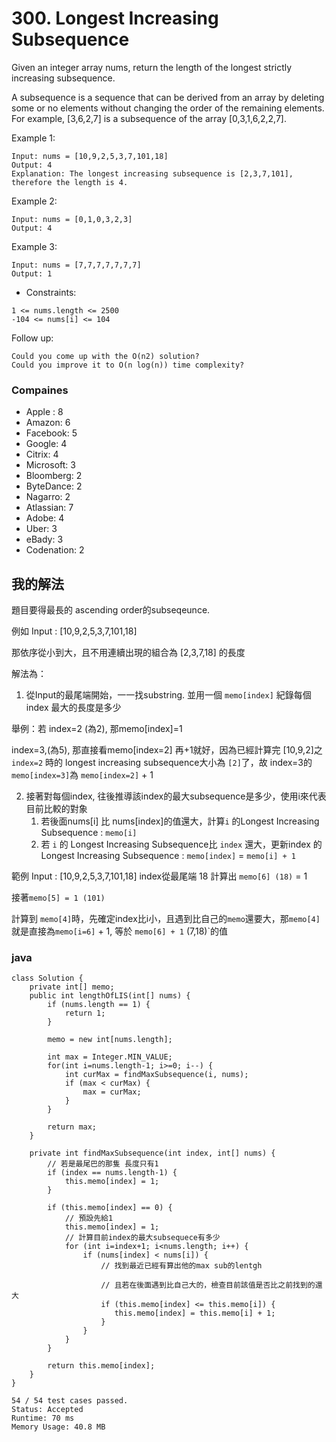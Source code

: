 # 300. Longest Increasing Subsequence

Given an integer array nums, return the length of the longest strictly increasing subsequence.

A subsequence is a sequence that can be derived from an array by deleting some or no elements without changing the order of the remaining elements. For example, [3,6,2,7] is a subsequence of the array [0,3,1,6,2,2,7].

Example 1:
```
Input: nums = [10,9,2,5,3,7,101,18]
Output: 4
Explanation: The longest increasing subsequence is [2,3,7,101], therefore the length is 4.
```
Example 2:
```
Input: nums = [0,1,0,3,2,3]
Output: 4
```
Example 3:
```
Input: nums = [7,7,7,7,7,7,7]
Output: 1
```

* Constraints:
```
1 <= nums.length <= 2500
-104 <= nums[i] <= 104
```

Follow up:
```
Could you come up with the O(n2) solution?
Could you improve it to O(n log(n)) time complexity?
```


### Compaines

* Apple : 8
* Amazon: 6
* Facebook: 5
* Google: 4
* Citrix: 4
* Microsoft: 3
* Bloomberg: 2
* ByteDance: 2
* Nagarro: 2
* Atlassian: 7
* Adobe: 4
* Uber: 3
* eBady: 3
* Codenation: 2

## 我的解法

題目要得最長的 ascending order的subseqeunce.

例如 Input : [10,9,2,5,3,7,101,18]

那依序從小到大，且不用連續出現的組合為 [2,3,7,18] 的長度

解法為：

1. 從Input的最尾端開始，一一找substring. 並用一個 `memo[index]` 紀錄每個index 最大的長度是多少

舉例：若 index=2 (為2), 那memo[index]=1


index=3,(為5), 那直接看memo[index=2] 再+1就好，因為已經計算完 [10,9,2]之 `index=2` 時的 longest increasing subsequence大小為 `[2]`了，故 index=3的`memo[index=3]`為 `memo[index=2]` + 1

2. 接著對每個index, 往後推導該index的最大subsequence是多少，使用i來代表目前比較的對象
   1. 若後面nums[i] 比 nums[index]的值還大，計算`i` 的Longest Increasing Subsequence : `memo[i]`
   2. 若 `i` 的 Longest Increasing Subsequence比 `index` 還大，更新index 的 Longest Increasing Subsequence : `memo[index]` = `memo[i] + 1`

範例 Input : [10,9,2,5,3,7,101,18]
index從最尾端 18 計算出 `memo[6] (18)` = 1

接著`memo[5] = 1 (101)`

計算到 `memo[4]`時，先確定index比i小，且遇到比自己的`memo`還要大，那`memo[4]`就是直接為`memo[i=6]` + 1, 等於 `memo[6] + 1` (7,18)`的值

### java

```java=
class Solution {
    private int[] memo;
    public int lengthOfLIS(int[] nums) {
        if (nums.length == 1) {
            return 1;
        }
        
        memo = new int[nums.length];
        
        int max = Integer.MIN_VALUE;
        for(int i=nums.length-1; i>=0; i--) {
            int curMax = findMaxSubsequence(i, nums);
            if (max < curMax) {
                max = curMax;
            }
        }
        
        return max;
    }
    
    private int findMaxSubsequence(int index, int[] nums) {
        // 若是最尾巴的那隻 長度只有1
        if (index == nums.length-1) {
            this.memo[index] = 1;
        }
        
        if (this.memo[index] == 0) {
            // 預設先給1
            this.memo[index] = 1;
            // 計算目前index的最大subsequece有多少
            for (int i=index+1; i<nums.length; i++) {
                if (nums[index] < nums[i]) {
                    // 找到最近已經有算出他的max sub的lentgh
                    
                    // 且若在後面遇到比自己大的，檢查目前該值是否比之前找到的還大
                    if (this.memo[index] <= this.memo[i]) {
                       this.memo[index] = this.memo[i] + 1;
                    }
                }
            }            
        } 
        
        return this.memo[index];
    }
}
```

```
54 / 54 test cases passed.
Status: Accepted
Runtime: 70 ms
Memory Usage: 40.8 MB
```
